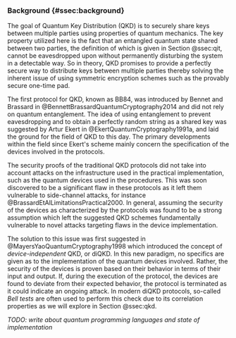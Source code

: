 ### Background {#ssec:background}

The goal of Quantum Key Distribution (QKD) is to securely share keys between
multiple parties using properties of quantum mechanics. The key property
utilized here is the fact that an entangled quantum state shared between two
parties, the definition of which is given in Section @ssec:qit, cannot be
eavesdropped upon without permanently disturbing the system in a detectable
way. So in theory, QKD promises to provide a perfectly secure way to distribute
keys between multiple parties thereby solving the inherent issue of using
symmetric encryption schemes such as the provably secure one-time pad.

The first protocol for QKD, known as BB84, was introduced by Bennet and
Brassard in @BennettBrassardQuantumCryptography2014 and did not rely on quantum
entanglement. The idea of using entanglement to prevent eavesdropping and to
obtain a perfectly random string as a shared key was suggested by Artur Ekert
in @EkertQuantumCryptography1991a, and laid the ground for the field of QKD to
this day. The primary developments within the field since Ekert's scheme mainly
concern the specification of the devices involved in the protocols.

The security proofs of the traditional QKD protocols did not take into account
attacks on the infrastructure used in the practical implementation, such as the
quantum devices used in the procedures. This was soon discovered to be
a significant flaw in these protocols as it left them vulnerable to
side-channel attacks, for instance @BrassardEtAlLimitationsPractical2000. In
general, assuming the security of the devices as characterized by the protocols
was found to be a strong assumption which left the suggested QKD schemes
fundamentally vulnerable to novel attacks targeting flaws in the device
implementation.

The solution to this issue was first suggested in
@MayersYaoQuantumCryptography1998 which introduced the concept of
*device-independent* QKD, or diQKD. In this new paradigm, no specifics are
given as to the implementation of the quantum devices involved. Rather, the
security of the devices is proven based on their behavior in terms of their
input and output. If, during the execution of the protocol, the devices are
found to deviate from their expected behavior, the protocol is terminated as it
could indicate an ongoing attack. In modern diQKD protocols, so-called *Bell
tests* are often used to perform this check due to its correlation properties
as we will explore in Section @ssec:qkd.

*TODO: write about quantum programming languages and state of implementation*
